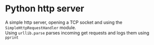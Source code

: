 # Python http server

A simple http server, opening a TCP socket and using the `SimpleHttpRequestHandler` module.    
Using `urllib.parse` parses incoming get requests and logs them using `pprint`